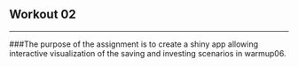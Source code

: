 ## **Workout 02**
________
###The purpose of the assignment is to create a shiny app allowing interactive visualization of the saving and investing scenarios in warmup06.
